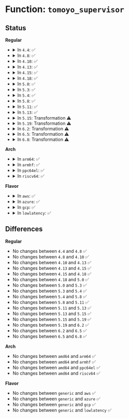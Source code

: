 # Function: <code>tomoyo_supervisor</code>

## Status
<b>Regular</b>
<ul>
<li>
<details>
<summary>In <code>4.4</code>: ✅</summary>

```c
int tomoyo_supervisor(struct tomoyo_request_info *r, const char *fmt, void (anon));
```

**Collision:** Unique Global

**Inline:** No

**Transformation:** False

**Instances:**

```
In security/tomoyo/common.c (ffffffff8136aac0)
Location: security/tomoyo/common.c:1995
Inline: False
Direct callers:
  - security/tomoyo/environ.c:tomoyo_env_perm
  - security/tomoyo/file.c:tomoyo_execute_permission
  - security/tomoyo/file.c:tomoyo_path_number_perm
  - security/tomoyo/file.c:tomoyo_mkdev_perm
  - security/tomoyo/file.c:tomoyo_path2_perm
  - security/tomoyo/mount.c:tomoyo_mount_acl
  - security/tomoyo/network.c:tomoyo_unix_entry
  - security/tomoyo/network.c:tomoyo_audit_inet_log
```
**Symbols:**

```
ffffffff8136aac0-ffffffff8136af10: tomoyo_supervisor (STB_GLOBAL)
```
</details>
</li>
<li>
<details>
<summary>In <code>4.8</code>: ✅</summary>

```c
int tomoyo_supervisor(struct tomoyo_request_info *r, const char *fmt, void (anon));
```

**Collision:** Unique Global

**Inline:** No

**Transformation:** False

**Instances:**

```
In security/tomoyo/common.c (ffffffff813a0a90)
Location: security/tomoyo/common.c:1995
Inline: False
Direct callers:
  - security/tomoyo/environ.c:tomoyo_env_perm
  - security/tomoyo/file.c:tomoyo_path2_perm
  - security/tomoyo/file.c:tomoyo_mkdev_perm
  - security/tomoyo/file.c:tomoyo_path_number_perm
  - security/tomoyo/file.c:tomoyo_execute_permission
  - security/tomoyo/mount.c:tomoyo_mount_acl
  - security/tomoyo/network.c:tomoyo_unix_entry
  - security/tomoyo/network.c:tomoyo_audit_inet_log
```
**Symbols:**

```
ffffffff813a0a90-ffffffff813a112e: tomoyo_supervisor (STB_GLOBAL)
```
</details>
</li>
<li>
<details>
<summary>In <code>4.10</code>: ✅</summary>

```c
int tomoyo_supervisor(struct tomoyo_request_info *r, const char *fmt, void (anon));
```

**Collision:** Unique Global

**Inline:** No

**Transformation:** False

**Instances:**

```
In security/tomoyo/common.c (ffffffff813b7620)
Location: security/tomoyo/common.c:1995
Inline: False
Direct callers:
  - security/tomoyo/environ.c:tomoyo_env_perm
  - security/tomoyo/file.c:tomoyo_path2_perm
  - security/tomoyo/file.c:tomoyo_mkdev_perm
  - security/tomoyo/file.c:tomoyo_path_number_perm
  - security/tomoyo/file.c:tomoyo_execute_permission
  - security/tomoyo/mount.c:tomoyo_mount_acl
  - security/tomoyo/network.c:tomoyo_unix_entry
  - security/tomoyo/network.c:tomoyo_audit_inet_log
```
**Symbols:**

```
ffffffff813b7620-ffffffff813b7cab: tomoyo_supervisor (STB_GLOBAL)
```
</details>
</li>
<li>
<details>
<summary>In <code>4.13</code>: ✅</summary>

```c
int tomoyo_supervisor(struct tomoyo_request_info *r, const char *fmt, void (anon));
```

**Collision:** Unique Global

**Inline:** No

**Transformation:** False

**Instances:**

```
In security/tomoyo/common.c (ffffffff813cdf30)
Location: security/tomoyo/common.c:1995
Inline: False
Direct callers:
  - security/tomoyo/environ.c:tomoyo_env_perm
  - security/tomoyo/file.c:tomoyo_path2_perm
  - security/tomoyo/file.c:tomoyo_mkdev_perm
  - security/tomoyo/file.c:tomoyo_path_number_perm
  - security/tomoyo/file.c:tomoyo_execute_permission
  - security/tomoyo/mount.c:tomoyo_mount_acl
  - security/tomoyo/network.c:tomoyo_unix_entry
  - security/tomoyo/network.c:tomoyo_audit_inet_log
```
**Symbols:**

```
ffffffff813cdf30-ffffffff813ce56e: tomoyo_supervisor (STB_GLOBAL)
```
</details>
</li>
<li>
<details>
<summary>In <code>4.15</code>: ✅</summary>

```c
int tomoyo_supervisor(struct tomoyo_request_info *r, const char *fmt, void (anon));
```

**Collision:** Unique Global

**Inline:** No

**Transformation:** False

**Instances:**

```
In security/tomoyo/common.c (ffffffff813f43d0)
Location: security/tomoyo/common.c:1996
Inline: False
Direct callers:
  - security/tomoyo/environ.c:tomoyo_env_perm
  - security/tomoyo/file.c:tomoyo_path2_perm
  - security/tomoyo/file.c:tomoyo_mkdev_perm
  - security/tomoyo/file.c:tomoyo_path_number_perm
  - security/tomoyo/file.c:tomoyo_execute_permission
  - security/tomoyo/mount.c:tomoyo_mount_acl
  - security/tomoyo/network.c:tomoyo_unix_entry
  - security/tomoyo/network.c:tomoyo_audit_inet_log
```
**Symbols:**

```
ffffffff813f43d0-ffffffff813f4a0f: tomoyo_supervisor (STB_GLOBAL)
```
</details>
</li>
<li>
<details>
<summary>In <code>4.18</code>: ✅</summary>

```c
int tomoyo_supervisor(struct tomoyo_request_info *r, const char *fmt, void (anon));
```

**Collision:** Unique Global

**Inline:** No

**Transformation:** False

**Instances:**

```
In security/tomoyo/common.c (ffffffff81425340)
Location: security/tomoyo/common.c:1996
Inline: False
Direct callers:
  - security/tomoyo/environ.c:tomoyo_env_perm
  - security/tomoyo/file.c:tomoyo_path2_perm
  - security/tomoyo/file.c:tomoyo_mkdev_perm
  - security/tomoyo/file.c:tomoyo_path_number_perm
  - security/tomoyo/file.c:tomoyo_execute_permission
  - security/tomoyo/mount.c:tomoyo_mount_acl
  - security/tomoyo/network.c:tomoyo_unix_entry
  - security/tomoyo/network.c:tomoyo_audit_inet_log
```
**Symbols:**

```
ffffffff81425340-ffffffff81425975: tomoyo_supervisor (STB_GLOBAL)
```
</details>
</li>
<li>
<details>
<summary>In <code>5.0</code>: ✅</summary>

```c
int tomoyo_supervisor(struct tomoyo_request_info *r, const char *fmt, void (anon));
```

**Collision:** Unique Global

**Inline:** No

**Transformation:** False

**Instances:**

```
In security/tomoyo/common.c (ffffffff814419b0)
Location: security/tomoyo/common.c:1997
Inline: False
Direct callers:
  - security/tomoyo/environ.c:tomoyo_env_perm
  - security/tomoyo/file.c:tomoyo_path2_perm
  - security/tomoyo/file.c:tomoyo_mkdev_perm
  - security/tomoyo/file.c:tomoyo_path_number_perm
  - security/tomoyo/file.c:tomoyo_execute_permission
  - security/tomoyo/mount.c:tomoyo_mount_acl
  - security/tomoyo/network.c:tomoyo_unix_entry
  - security/tomoyo/network.c:tomoyo_audit_inet_log
```
**Symbols:**

```
ffffffff814419b0-ffffffff81442017: tomoyo_supervisor (STB_GLOBAL)
```
</details>
</li>
<li>
<details>
<summary>In <code>5.3</code>: ✅</summary>

```c
int tomoyo_supervisor(struct tomoyo_request_info *r, const char *fmt, void (anon));
```

**Collision:** Unique Global

**Inline:** No

**Transformation:** False

**Instances:**

```
In security/tomoyo/common.c (ffffffff8146f580)
Location: security/tomoyo/common.c:2057
Inline: False
Direct callers:
  - security/tomoyo/environ.c:tomoyo_env_perm
  - security/tomoyo/file.c:tomoyo_path2_perm
  - security/tomoyo/file.c:tomoyo_mkdev_perm
  - security/tomoyo/file.c:tomoyo_path_number_perm
  - security/tomoyo/file.c:tomoyo_execute_permission
  - security/tomoyo/mount.c:tomoyo_mount_acl
  - security/tomoyo/network.c:tomoyo_unix_entry
  - security/tomoyo/network.c:tomoyo_audit_inet_log
```
**Symbols:**

```
ffffffff8146f580-ffffffff8146fba9: tomoyo_supervisor (STB_GLOBAL)
```
</details>
</li>
<li>
<details>
<summary>In <code>5.4</code>: ✅</summary>

```c
int tomoyo_supervisor(struct tomoyo_request_info *r, const char *fmt, void (anon));
```

**Collision:** Unique Global

**Inline:** No

**Transformation:** False

**Instances:**

```
In security/tomoyo/common.c (ffffffff814893b0)
Location: security/tomoyo/common.c:2059
Inline: False
Direct callers:
  - security/tomoyo/environ.c:tomoyo_env_perm
  - security/tomoyo/file.c:tomoyo_path2_perm
  - security/tomoyo/file.c:tomoyo_mkdev_perm
  - security/tomoyo/file.c:tomoyo_path_number_perm
  - security/tomoyo/file.c:tomoyo_execute_permission
  - security/tomoyo/mount.c:tomoyo_mount_acl
  - security/tomoyo/network.c:tomoyo_unix_entry
  - security/tomoyo/network.c:tomoyo_audit_inet_log
```
**Symbols:**

```
ffffffff814893b0-ffffffff814899af: tomoyo_supervisor (STB_GLOBAL)
```
</details>
</li>
<li>
<details>
<summary>In <code>5.8</code>: ✅</summary>

```c
int tomoyo_supervisor(struct tomoyo_request_info *r, const char *fmt, void (anon));
```

**Collision:** Unique Global

**Inline:** No

**Transformation:** False

**Instances:**

```
In security/tomoyo/common.c (ffffffff814e0a30)
Location: security/tomoyo/common.c:2059
Inline: False
Direct callers:
  - security/tomoyo/environ.c:tomoyo_env_perm
  - security/tomoyo/file.c:tomoyo_path2_perm
  - security/tomoyo/file.c:tomoyo_mkdev_perm
  - security/tomoyo/file.c:tomoyo_path_number_perm
  - security/tomoyo/file.c:tomoyo_execute_permission
  - security/tomoyo/mount.c:tomoyo_mount_acl
  - security/tomoyo/network.c:tomoyo_unix_entry
  - security/tomoyo/network.c:tomoyo_audit_inet_log
```
**Symbols:**

```
ffffffff814e0a30-ffffffff814e0e76: tomoyo_supervisor (STB_GLOBAL)
```
</details>
</li>
<li>
<details>
<summary>In <code>5.11</code>: ✅</summary>

```c
int tomoyo_supervisor(struct tomoyo_request_info *r, const char *fmt, void (anon));
```

**Collision:** Unique Global

**Inline:** No

**Transformation:** False

**Instances:**

```
In security/tomoyo/common.c (ffffffff814fde60)
Location: security/tomoyo/common.c:2059
Inline: False
Direct callers:
  - security/tomoyo/environ.c:tomoyo_env_perm
  - security/tomoyo/file.c:tomoyo_path2_perm
  - security/tomoyo/file.c:tomoyo_mkdev_perm
  - security/tomoyo/file.c:tomoyo_path_number_perm
  - security/tomoyo/file.c:tomoyo_execute_permission
  - security/tomoyo/mount.c:tomoyo_mount_acl
  - security/tomoyo/network.c:tomoyo_unix_entry
  - security/tomoyo/network.c:tomoyo_audit_inet_log
```
**Symbols:**

```
ffffffff814fde60-ffffffff814fe2a6: tomoyo_supervisor (STB_GLOBAL)
```
</details>
</li>
<li>
<details>
<summary>In <code>5.13</code>: ✅</summary>

```c
int tomoyo_supervisor(struct tomoyo_request_info *r, const char *fmt, void (anon));
```

**Collision:** Unique Global

**Inline:** No

**Transformation:** False

**Instances:**

```
In security/tomoyo/common.c (ffffffff81504a20)
Location: security/tomoyo/common.c:2059
Inline: False
Direct callers:
  - security/tomoyo/environ.c:tomoyo_env_perm
  - security/tomoyo/file.c:tomoyo_path2_perm
  - security/tomoyo/file.c:tomoyo_mkdev_perm
  - security/tomoyo/file.c:tomoyo_path_number_perm
  - security/tomoyo/file.c:tomoyo_execute_permission
  - security/tomoyo/mount.c:tomoyo_mount_acl
  - security/tomoyo/network.c:tomoyo_unix_entry
  - security/tomoyo/network.c:tomoyo_audit_inet_log
```
**Symbols:**

```
ffffffff81504a20-ffffffff81504e68: tomoyo_supervisor (STB_GLOBAL)
```
</details>
</li>
<li>
<details>
<summary>In <code>5.15</code>: Transformation ⚠️</summary>

```c
int tomoyo_supervisor(struct tomoyo_request_info *r, const char *fmt, void (anon));
```

**Collision:** Unique Global

**Inline:** No

**Transformation:** True

**Instances:**

```
In security/tomoyo/common.c (0)
Location: security/tomoyo/common.c:2059
Inline: False
Direct callers:
  - security/tomoyo/environ.c:tomoyo_env_perm
  - security/tomoyo/file.c:tomoyo_path2_perm
  - security/tomoyo/file.c:tomoyo_mkdev_perm
  - security/tomoyo/file.c:tomoyo_path_number_perm
  - security/tomoyo/file.c:tomoyo_execute_permission
  - security/tomoyo/mount.c:tomoyo_mount_acl
  - security/tomoyo/network.c:tomoyo_unix_entry
  - security/tomoyo/network.c:tomoyo_audit_inet_log
```
**Symbols:**

```
ffffffff81cd5a4b-ffffffff81cd5a60: tomoyo_supervisor.cold (STB_LOCAL)
ffffffff81561890-ffffffff81561d3e: tomoyo_supervisor (STB_GLOBAL)
```
</details>
</li>
<li>
<details>
<summary>In <code>5.19</code>: Transformation ⚠️</summary>

```c
int tomoyo_supervisor(struct tomoyo_request_info *r, const char *fmt, void (anon));
```

**Collision:** Unique Global

**Inline:** No

**Transformation:** True

**Instances:**

```
In security/tomoyo/common.c (0)
Location: security/tomoyo/common.c:2050
Inline: False
Direct callers:
  - security/tomoyo/environ.c:tomoyo_env_perm
  - security/tomoyo/file.c:tomoyo_path2_perm
  - security/tomoyo/file.c:tomoyo_mkdev_perm
  - security/tomoyo/file.c:tomoyo_path_number_perm
  - security/tomoyo/file.c:tomoyo_execute_permission
  - security/tomoyo/mount.c:tomoyo_mount_acl
  - security/tomoyo/network.c:tomoyo_unix_entry
  - security/tomoyo/network.c:tomoyo_audit_inet_log
```
**Symbols:**

```
ffffffff81e88856-ffffffff81e8886b: tomoyo_supervisor.cold (STB_LOCAL)
ffffffff815fc8c0-ffffffff815fcda5: tomoyo_supervisor (STB_GLOBAL)
```
</details>
</li>
<li>
<details>
<summary>In <code>6.2</code>: Transformation ⚠️</summary>

```c
int tomoyo_supervisor(struct tomoyo_request_info *r, const char *fmt, void (anon));
```

**Collision:** Unique Global

**Inline:** No

**Transformation:** True

**Instances:**

```
In security/tomoyo/common.c (0)
Location: security/tomoyo/common.c:2050
Inline: False
Direct callers:
  - security/tomoyo/environ.c:tomoyo_env_perm
  - security/tomoyo/file.c:tomoyo_path2_perm
  - security/tomoyo/file.c:tomoyo_mkdev_perm
  - security/tomoyo/file.c:tomoyo_path_number_perm
  - security/tomoyo/file.c:tomoyo_execute_permission
  - security/tomoyo/mount.c:tomoyo_mount_acl
  - security/tomoyo/network.c:tomoyo_unix_entry
  - security/tomoyo/network.c:tomoyo_audit_inet_log
```
**Symbols:**

```
ffffffff820743e5-ffffffff820743fa: tomoyo_supervisor.cold (STB_LOCAL)
ffffffff816ad660-ffffffff816adb2d: tomoyo_supervisor (STB_GLOBAL)
```
</details>
</li>
<li>
<details>
<summary>In <code>6.5</code>: Transformation ⚠️</summary>

```c
int tomoyo_supervisor(struct tomoyo_request_info *r, const char *fmt, void (anon));
```

**Collision:** Unique Global

**Inline:** No

**Transformation:** True

**Instances:**

```
In security/tomoyo/common.c (0)
Location: security/tomoyo/common.c:2050
Inline: False
Direct callers:
  - security/tomoyo/environ.c:tomoyo_env_perm
  - security/tomoyo/file.c:tomoyo_path2_perm
  - security/tomoyo/file.c:tomoyo_mkdev_perm
  - security/tomoyo/file.c:tomoyo_path_number_perm
  - security/tomoyo/file.c:tomoyo_execute_permission
  - security/tomoyo/mount.c:tomoyo_mount_acl
  - security/tomoyo/network.c:tomoyo_unix_entry
  - security/tomoyo/network.c:tomoyo_audit_inet_log
```
**Symbols:**

```
ffffffff820f3f6e-ffffffff820f3f83: tomoyo_supervisor.cold (STB_LOCAL)
ffffffff816e6080-ffffffff816e6542: tomoyo_supervisor (STB_GLOBAL)
```
</details>
</li>
<li>
<details>
<summary>In <code>6.8</code>: Transformation ⚠️</summary>

```c
int tomoyo_supervisor(struct tomoyo_request_info *r, const char *fmt, void (anon));
```

**Collision:** Unique Global

**Inline:** No

**Transformation:** True

**Instances:**

```
In security/tomoyo/common.c (0)
Location: security/tomoyo/common.c:2051
Inline: False
Direct callers:
  - security/tomoyo/environ.c:tomoyo_env_perm
  - security/tomoyo/file.c:tomoyo_path2_perm
  - security/tomoyo/file.c:tomoyo_mkdev_perm
  - security/tomoyo/file.c:tomoyo_path_number_perm
  - security/tomoyo/file.c:tomoyo_execute_permission
  - security/tomoyo/mount.c:tomoyo_mount_acl
  - security/tomoyo/network.c:tomoyo_unix_entry
  - security/tomoyo/network.c:tomoyo_audit_inet_log
```
**Symbols:**

```
ffffffff821d13b3-ffffffff821d13c8: tomoyo_supervisor.cold (STB_LOCAL)
ffffffff81722d30-ffffffff817231f2: tomoyo_supervisor (STB_GLOBAL)
```
</details>
</li>
</ul>
<b>Arch</b>
<ul>
<li>
<details>
<summary>In <code>arm64</code>: ✅</summary>

```c
int tomoyo_supervisor(struct tomoyo_request_info *r, const char *fmt, void (anon));
```

**Collision:** Unique Global

**Inline:** No

**Transformation:** False

**Instances:**

```
In security/tomoyo/common.c (ffff80001057c560)
Location: security/tomoyo/common.c:2059
Inline: False
Direct callers:
  - security/tomoyo/environ.c:tomoyo_env_perm
  - security/tomoyo/file.c:tomoyo_path2_perm
  - security/tomoyo/file.c:tomoyo_mkdev_perm
  - security/tomoyo/file.c:tomoyo_path_number_perm
  - security/tomoyo/file.c:tomoyo_execute_permission
  - security/tomoyo/mount.c:tomoyo_mount_acl
  - security/tomoyo/network.c:tomoyo_unix_entry
  - security/tomoyo/network.c:tomoyo_audit_inet_log
```
**Symbols:**

```
ffff80001057c560-ffff80001057cc34: tomoyo_supervisor (STB_GLOBAL)
```
</details>
</li>
<li>
<details>
<summary>In <code>armhf</code>: ✅</summary>

```c
int tomoyo_supervisor(struct tomoyo_request_info *r, const char *fmt, void (anon));
```

**Collision:** Unique Global

**Inline:** No

**Transformation:** False

**Instances:**

```
In security/tomoyo/common.c (c072ed88)
Location: security/tomoyo/common.c:2059
Inline: False
Direct callers:
  - security/tomoyo/environ.c:tomoyo_env_perm
  - security/tomoyo/file.c:tomoyo_path2_perm
  - security/tomoyo/file.c:tomoyo_mkdev_perm
  - security/tomoyo/file.c:tomoyo_path_number_perm
  - security/tomoyo/file.c:tomoyo_execute_permission
  - security/tomoyo/mount.c:tomoyo_mount_acl
  - security/tomoyo/network.c:tomoyo_unix_entry
  - security/tomoyo/network.c:tomoyo_audit_inet_log
```
**Symbols:**

```
c072ed88-c072f318: tomoyo_supervisor (STB_GLOBAL)
```
</details>
</li>
<li>
<details>
<summary>In <code>ppc64el</code>: ✅</summary>

```c
int tomoyo_supervisor(struct tomoyo_request_info *r, const char *fmt, void (anon));
```

**Collision:** Unique Global

**Inline:** No

**Transformation:** False

**Instances:**

```
In security/tomoyo/common.c (c0000000006e7900)
Location: security/tomoyo/common.c:2059
Inline: False
Direct callers:
  - security/tomoyo/environ.c:tomoyo_env_perm
  - security/tomoyo/file.c:tomoyo_path2_perm
  - security/tomoyo/file.c:tomoyo_mkdev_perm
  - security/tomoyo/file.c:tomoyo_path_number_perm
  - security/tomoyo/file.c:tomoyo_execute_permission
  - security/tomoyo/mount.c:tomoyo_mount_acl
  - security/tomoyo/network.c:tomoyo_unix_entry
  - security/tomoyo/network.c:tomoyo_audit_inet_log
```
**Symbols:**

```
c0000000006e7900-c0000000006e8120: tomoyo_supervisor (STB_GLOBAL)
```
</details>
</li>
<li>
<details>
<summary>In <code>riscv64</code>: ✅</summary>

```c
int tomoyo_supervisor(struct tomoyo_request_info *r, const char *fmt, void (anon));
```

**Collision:** Unique Global

**Inline:** No

**Transformation:** False

**Instances:**

```
In security/tomoyo/common.c (ffffffe0003cdd0e)
Location: security/tomoyo/common.c:2059
Inline: False
Direct callers:
  - security/tomoyo/environ.c:tomoyo_env_perm
  - security/tomoyo/file.c:tomoyo_path2_perm
  - security/tomoyo/file.c:tomoyo_mkdev_perm
  - security/tomoyo/file.c:tomoyo_path_number_perm
  - security/tomoyo/file.c:tomoyo_execute_permission
  - security/tomoyo/mount.c:tomoyo_mount_acl
  - security/tomoyo/network.c:tomoyo_unix_entry
  - security/tomoyo/network.c:tomoyo_audit_inet_log
```
**Symbols:**

```
ffffffe0003cdd0e-ffffffe0003ce2e4: tomoyo_supervisor (STB_GLOBAL)
```
</details>
</li>
</ul>
<b>Flavor</b>
<ul>
<li>
<details>
<summary>In <code>aws</code>: ✅</summary>

```c
int tomoyo_supervisor(struct tomoyo_request_info *r, const char *fmt, void (anon));
```

**Collision:** Unique Global

**Inline:** No

**Transformation:** False

**Instances:**

```
In security/tomoyo/common.c (ffffffff81481990)
Location: security/tomoyo/common.c:2059
Inline: False
Direct callers:
  - security/tomoyo/environ.c:tomoyo_env_perm
  - security/tomoyo/file.c:tomoyo_path2_perm
  - security/tomoyo/file.c:tomoyo_mkdev_perm
  - security/tomoyo/file.c:tomoyo_path_number_perm
  - security/tomoyo/file.c:tomoyo_execute_permission
  - security/tomoyo/mount.c:tomoyo_mount_acl
  - security/tomoyo/network.c:tomoyo_unix_entry
  - security/tomoyo/network.c:tomoyo_audit_inet_log
```
**Symbols:**

```
ffffffff81481990-ffffffff81481f8f: tomoyo_supervisor (STB_GLOBAL)
```
</details>
</li>
<li>
<details>
<summary>In <code>azure</code>: ✅</summary>

```c
int tomoyo_supervisor(struct tomoyo_request_info *r, const char *fmt, void (anon));
```

**Collision:** Unique Global

**Inline:** No

**Transformation:** False

**Instances:**

```
In security/tomoyo/common.c (ffffffff814723b0)
Location: security/tomoyo/common.c:2059
Inline: False
Direct callers:
  - security/tomoyo/environ.c:tomoyo_env_perm
  - security/tomoyo/file.c:tomoyo_path2_perm
  - security/tomoyo/file.c:tomoyo_mkdev_perm
  - security/tomoyo/file.c:tomoyo_path_number_perm
  - security/tomoyo/file.c:tomoyo_execute_permission
  - security/tomoyo/mount.c:tomoyo_mount_acl
  - security/tomoyo/network.c:tomoyo_unix_entry
  - security/tomoyo/network.c:tomoyo_audit_inet_log
```
**Symbols:**

```
ffffffff814723b0-ffffffff814729af: tomoyo_supervisor (STB_GLOBAL)
```
</details>
</li>
<li>
<details>
<summary>In <code>gcp</code>: ✅</summary>

```c
int tomoyo_supervisor(struct tomoyo_request_info *r, const char *fmt, void (anon));
```

**Collision:** Unique Global

**Inline:** No

**Transformation:** False

**Instances:**

```
In security/tomoyo/common.c (ffffffff8147da30)
Location: security/tomoyo/common.c:2059
Inline: False
Direct callers:
  - security/tomoyo/environ.c:tomoyo_env_perm
  - security/tomoyo/file.c:tomoyo_path2_perm
  - security/tomoyo/file.c:tomoyo_mkdev_perm
  - security/tomoyo/file.c:tomoyo_path_number_perm
  - security/tomoyo/file.c:tomoyo_execute_permission
  - security/tomoyo/mount.c:tomoyo_mount_acl
  - security/tomoyo/network.c:tomoyo_unix_entry
  - security/tomoyo/network.c:tomoyo_audit_inet_log
```
**Symbols:**

```
ffffffff8147da30-ffffffff8147e02f: tomoyo_supervisor (STB_GLOBAL)
```
</details>
</li>
<li>
<details>
<summary>In <code>lowlatency</code>: ✅</summary>

```c
int tomoyo_supervisor(struct tomoyo_request_info *r, const char *fmt, void (anon));
```

**Collision:** Unique Global

**Inline:** No

**Transformation:** False

**Instances:**

```
In security/tomoyo/common.c (ffffffff81495550)
Location: security/tomoyo/common.c:2059
Inline: False
Direct callers:
  - security/tomoyo/environ.c:tomoyo_env_perm
  - security/tomoyo/file.c:tomoyo_path2_perm
  - security/tomoyo/file.c:tomoyo_mkdev_perm
  - security/tomoyo/file.c:tomoyo_path_number_perm
  - security/tomoyo/file.c:tomoyo_execute_permission
  - security/tomoyo/mount.c:tomoyo_mount_acl
  - security/tomoyo/network.c:tomoyo_unix_entry
  - security/tomoyo/network.c:tomoyo_audit_inet_log
```
**Symbols:**

```
ffffffff81495550-ffffffff81495b40: tomoyo_supervisor (STB_GLOBAL)
```
</details>
</li>
</ul>

## Differences
<b>Regular</b>
<ul>
<li>
No changes between <code>4.4</code> and <code>4.8</code> ✅
</li>
<li>
No changes between <code>4.8</code> and <code>4.10</code> ✅
</li>
<li>
No changes between <code>4.10</code> and <code>4.13</code> ✅
</li>
<li>
No changes between <code>4.13</code> and <code>4.15</code> ✅
</li>
<li>
No changes between <code>4.15</code> and <code>4.18</code> ✅
</li>
<li>
No changes between <code>4.18</code> and <code>5.0</code> ✅
</li>
<li>
No changes between <code>5.0</code> and <code>5.3</code> ✅
</li>
<li>
No changes between <code>5.3</code> and <code>5.4</code> ✅
</li>
<li>
No changes between <code>5.4</code> and <code>5.8</code> ✅
</li>
<li>
No changes between <code>5.8</code> and <code>5.11</code> ✅
</li>
<li>
No changes between <code>5.11</code> and <code>5.13</code> ✅
</li>
<li>
No changes between <code>5.13</code> and <code>5.15</code> ✅
</li>
<li>
No changes between <code>5.15</code> and <code>5.19</code> ✅
</li>
<li>
No changes between <code>5.19</code> and <code>6.2</code> ✅
</li>
<li>
No changes between <code>6.2</code> and <code>6.5</code> ✅
</li>
<li>
No changes between <code>6.5</code> and <code>6.8</code> ✅
</li>
</ul>
<b>Arch</b>
<ul>
<li>
No changes between <code>amd64</code> and <code>arm64</code> ✅
</li>
<li>
No changes between <code>amd64</code> and <code>armhf</code> ✅
</li>
<li>
No changes between <code>amd64</code> and <code>ppc64el</code> ✅
</li>
<li>
No changes between <code>amd64</code> and <code>riscv64</code> ✅
</li>
</ul>
<b>Flavor</b>
<ul>
<li>
No changes between <code>generic</code> and <code>aws</code> ✅
</li>
<li>
No changes between <code>generic</code> and <code>azure</code> ✅
</li>
<li>
No changes between <code>generic</code> and <code>gcp</code> ✅
</li>
<li>
No changes between <code>generic</code> and <code>lowlatency</code> ✅
</li>
</ul>
